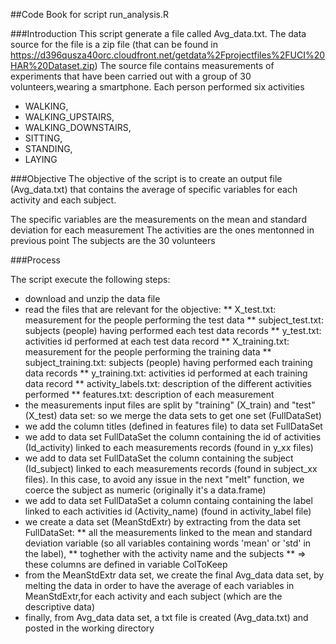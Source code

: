 ##Code Book for script  run_analysis.R

###Introduction
This script generate a file called Avg_data.txt.
The data source for the file is a zip file (that can be found in https://d396qusza40orc.cloudfront.net/getdata%2Fprojectfiles%2FUCI%20HAR%20Dataset.zip)
The source file contains measurements of experiments that have been carried out with a group of 30 volunteers,wearing a smartphone. Each person performed six activities
* WALKING, 
* WALKING_UPSTAIRS, 
* WALKING_DOWNSTAIRS,  
* SITTING, 
* STANDING, 
* LAYING

###Objective
The objective of the script is to create an output file (Avg_data.txt) that contains the average of specific variables for each activity and each subject.

The specific variables are the measurements on the mean and standard deviation for each measurement
The activities are the ones mentonned in previous point
The subjects are the 30 volunteers

###Process

The script execute the following steps:
* download and unzip the data file
* read the files that are relevant for the objective:
** X_test.txt: measurement for the people performing the test data
** subject_test.txt: subjects (people) having performed each test data records
** y_test.txt: activities id performed at each test data record
** X_training.txt: measurement for the people performing the training data
** subject_training.txt: subjects (people) having performed each training data records
** y_training.txt: activities id performed at each training data record
** activity_labels.txt: description of the different activities performed
** features.txt: description of each measurement
* the measurements input files are split by "training" (X_train) and "test" (X_test) data set: so we merge the data sets to get one set (FullDataSet)
* we add the column titles (defined in features file) to data set FullDataSet
* we add to data set FullDataSet the column containing the id of activities (Id_activity) linked to each measurements records (found in y_xx files)
* we add to data set FullDataSet the column containing the subject (Id_subject) linked to each measurements records (found in subject_xx files). In this case, to avoid any issue in the next "melt" function, we coerce the subject as numeric (originally it's a data.frame)
* we add to data set FullDataSet a column containg containing the label linked to each activities id (Activity_name) (found in activity_label file)
* we create a data set (MeanStdExtr) by extracting from the data set FullDataSet:
** all the measurements linked to the mean and standard deviation variable (so all variables containing words 'mean' or 'std' in the label), 
** toghether with the activity name and the subjects 
** => these columns are defined in variable ColToKeep 
* from the MeanStdExtr data set, we create the final Avg_data data set, by melting the data in order to have the average of each variables in  MeanStdExtr,for each activity and each subject (which are the descriptive data) 
* finally, from Avg_data data set, a txt file is created (Avg_data.txt) and posted in the working directory 
